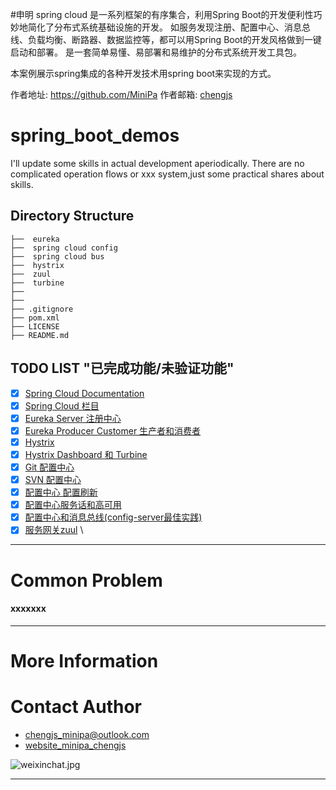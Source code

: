 #申明 
spring cloud 是一系列框架的有序集合，利用Spring Boot的开发便利性巧妙地简化了分布式系统基础设施的开发。
  如服务发现注册、配置中心、消息总线、负载均衡、断路器、数据监控等，都可以用Spring Boot的开发风格做到一键启动和部署。
  是一套简单易懂、易部署和易维护的分布式系统开发工具包。
  
  本案例展示spring集成的各种开发技术用spring boot来实现的方式。  

作者地址: https://github.com/MiniPa
作者邮箱: <a href="mailto:chengjs_minipa@outlook.com">chengjs</a>

# spring_boot_demos

I'll update some skills in actual development aperiodically.
There are no complicated operation flows or xxx system,just some practical shares about skills.

## Directory Structure

```shell spring cloud projects
├──  eureka                                   
├──  spring cloud config                                
├──  spring cloud bus                                
├──  hystrix                                
├──  zuul                                
├──  turbine                                
├──  
├──  
├── .gitignore                                 
├── pom.xml                                    
├── LICENSE               
├── README.md               

```

## TODO LIST "已完成功能/未验证功能"

* [x] [Spring Cloud Documentation](https://springcloud.cc/spring-cloud-brixton.html)
* [x] [Spring Cloud 栏目]()
* [x] [Eureka Server 注册中心]()
* [x] [Eureka Producer Customer 生产者和消费者]()
* [x] [Hystrix]()
* [x] [Hystrix Dashboard 和 Turbine]()
* [x] [Git 配置中心]()
* [x] [SVN 配置中心]()
* [x] [配置中心 配置刷新]()
* [x] [配置中心服务话和高可用]()
* [x] [配置中心和消息总线(config-server最佳实践)]()
* [x] [服务网关zuul]()
\

--- 

# Common Problem

#### xxxxxxx

---


# More Information

[]()

# Contact Author
- [chengjs_minipa@outlook.com](mailto:chengjs_minipa@outlook.com)
- [website_minipa_chengjs](https://minipachengjs.wordpress.com/)

![weixinchat.jpg]()



---

